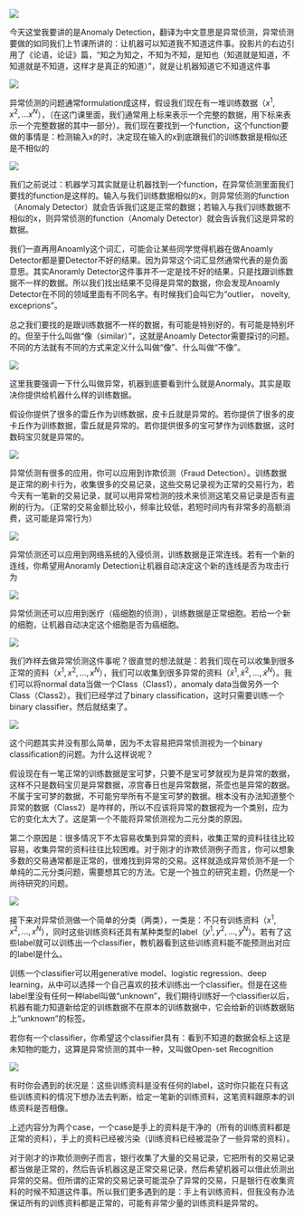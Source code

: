 

![](res/chapter41-1.png)

今天这堂我要讲的是Anomaly Detection，翻译为中文意思是异常侦测，异常侦测要做的如同我们上节课所讲的：让机器可以知道我不知道这件事。投影片的右边引用了《论语，论证》篇，“知之为知之，不知为不知，是知也（知道就是知道，不知道就是不知道，这样才是真正的知道）”，就是让机器知道它不知道这件事


![](res/chapter41-2.png)

异常侦测的问题通常formulation成这样，假设我们现在有一堆训练数据（$x^1, x^2, ... x^N$），（在这门课里面，我们通常用上标来表示一个完整的数据，用下标来表示一个完整数据的其中一部分）。我们现在要找到一个function，这个function要做的事情是：检测输入x的时，决定现在输入的x到底跟我们的训练数据是相似还是不相似的

![](res/chapter41-3.png)

我们之前说过：机器学习其实就是让机器找到一个function，在异常侦测里面我们要找的function是这样的。输入与我们训练数据相似的x，则异常侦测的function（Anomaly Detector）就会告诉我们这是正常的数据；若输入与我们训练数据不相似的x，则异常侦测的function（Anomaly Detector）就会告诉我们这是异常的数据。

我们一直再用Anoamly这个词汇，可能会让某些同学觉得机器在做Anoamly Detector都是要Detector不好的结果。因为异常这个词汇显然通常代表的是负面意思。其实Anoramly Detector这件事并不一定是找不好的结果，只是找跟训练数据不一样的数据。所以我们找出结果不见得是异常的数据，你会发现Anoamly Detector在不同的领域里面有不同名字。有时候我们会叫它为“outlier， novelty, exceprions”。

总之我们要找的是跟训练数据不一样的数据，有可能是特别好的，有可能是特别坏的。但至于什么叫做“像（similar）”，这就是Anoamly Detector需要探讨的问题。不同的方法就有不同的方式来定义什么叫做“像”、什么叫做“不像”。

![](res/chapter41-4.png)

这里我要强调一下什么叫做异常，机器到底要看到什么就是Anormaly。其实是取决你提供给机器什么样的训练数据。

假设你提供了很多的雷丘作为训练数据，皮卡丘就是异常的。若你提供了很多的皮卡丘作为训练数据，雷丘就是异常的。若你提供很多的宝可梦作为训练数据，这时数码宝贝就是异常的。

![](res/chapter41-5.png)

异常侦测有很多的应用，你可以应用到诈欺侦测（Fraud Detection）。训练数据是正常的刷卡行为，收集很多的交易记录，这些交易记录视为正常的交易行为，若今天有一笔新的交易记录，就可以用异常检测的技术来侦测这笔交易记录是否有盗刷的行为。（正常的交易金额比较小，频率比较低，若短时间内有非常多的高额消费，这可能是异常行为）

![](res/chapter41-6.png)

异常侦测还可以应用到网络系统的入侵侦测，训练数据是正常连线。若有一个新的连线，你希望用Anoramly Detection让机器自动决定这个新的连线是否为攻击行为

![](res/chapter41-7.png)

异常侦测还可以应用到医疗（癌细胞的侦测），训练数据是正常细胞。若给一个新的细胞，让机器自动决定这个细胞是否为癌细胞。

![](res/chapter41-8.png)

我们咋样去做异常侦测这件事呢？很直觉的想法就是：若我们现在可以收集到很多正常的资料（$x^1, x^2, ...,x^N$），我们可以收集到很多异常的资料（$\tilde{x}^1, \tilde{x}^2,..., \tilde{x}^N$）。我们可以将normal data当做一个Class（Class1），anomaly data当做另外一个Class（Class2）。我们已经学过了binary classification，这时只需要训练一个binary classifier，然后就结束了。

![](res/chapter41-9.png)

这个问题其实并没有那么简单，因为不太容易把异常侦测视为一个binary classification的问题。为什么这样说呢？

假设现在有一笔正常的训练数据是宝可梦，只要不是宝可梦就视为是异常的数据，这样不只是数码宝贝是异常数据，凉宫春日也是异常数据，茶壶也是异常的数据。不属于宝可梦的数据，不可能穷举所有不是宝可梦的数据。根本没有办法知道整个异常的数据（Class2）是咋样的，所以不应该将异常的数据视为一个类别，应为它的变化太大了。这是第一个不能将异常侦测视为二元分类的原因。

第二个原因是：很多情况下不太容易收集到异常的资料，收集正常的资料往往比较容易，收集异常的资料往往比较困难。对于刚才的诈欺侦测例子而言，你可以想象多数的交易通常都是正常的，很难找到异常的交易。这样就造成异常侦测不是一个单纯的二元分类问题，需要想其它的方法。它是一个独立的研究主题，仍然是一个尚待研究的问题。


![](res/chapter41-10.png)

接下来对异常侦测做一个简单的分类（两类），一类是：不只有训练资料（$x^1, x^2,..., x^N$），同时这些训练资料还具有某种类型的label（$y^1, y^2,...,y^N$）。若有了这些label就可以训练出一个classifier，教机器看到这些训练资料能不能预测出对应的label是什么。

训练一个classifier可以用generative model、logistic regression、deep learning，从中可以选择一个自己喜欢的技术训练出一个classifier。但是在这些label里没有任何一种label叫做“unknown”，我们期待训练好一个classifier以后，机器有能力知道新给定的训练数据不在原本的训练数据中，它会给新的训练数据贴上“unknown”的标签。

若你有一个classifier，你希望这个classifier具有：看到不知道的数据会标上这是未知物的能力，这算是异常侦测的其中一种，又叫做Open-set Recognition

![](res/chapter41-11.png)

有时你会遇到的状况是：这些训练资料是没有任何的label，这时你只能在只有这些训练资料的情况下想办法去判断，给定一笔新的训练资料，这笔资料跟原本的训练资料是否相像。


上述内容分为两个case，一个case是手上的资料是干净的（所有的训练资料都是正常的资料），手上的资料已经被污染（训练资料已经被混杂了一些异常的资料）。

对于刚才的诈欺侦测例子而言，银行收集了大量的交易记录，它把所有的交易记录都当做是正常的，然后告诉机器这是正常交易记录，然后希望机器可以借此侦测出异常的交易。但所谓的正常的交易记录可能混杂了异常的交易，只是银行在收集资料的时候不知道这件事。所以我们更多遇到的是：手上有训练资料，但我没有办法保证所有的训练资料都是正常的，可能有非常少量的训练资料是异常的。
































